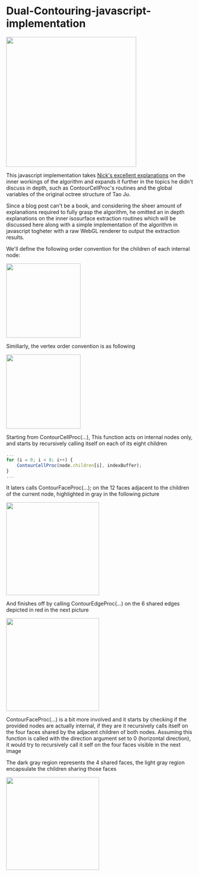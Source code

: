 # Dual-Contouring-javascript-implementation


<img src="https://github.com/Domenicobrz/Dual-Contouring-javascript-implementation/blob/master/screenshots/octree3.png" width="350px">

This javascript implementation takes [Nick's excellent explanations](http://ngildea.blogspot.it/2014/11/implementing-dual-contouring.html) on the inner workings of the algorithm and expands it further in the topics he didn't discuss in depth, such as ContourCellProc's routines and the global variables of the original octree structure  of Tao Ju.

Since a blog post can't be a book, and considering the sheer amount of explanations required to fully grasp the algorithm, he omitted an in depth explanations on the inner isosurface extraction routines which will be discussed here along with a simple implementation of the algorithm in javascript togheter with a raw WebGL renderer to output the extraction results.

We'll define the following order convention for the children of each internal node:

<img src="https://github.com/Domenicobrz/Dual-Contouring-javascript-implementation/blob/master/screenshots/childrenorder.png" width="200px">

Similiarly, the vertex order convention is as following

<img src="https://github.com/Domenicobrz/Dual-Contouring-javascript-implementation/blob/master/screenshots/vertorder.png" width="200px">

Starting from ContourCellProc(...),
This function acts on internal nodes only, and starts by recursively calling itself on each of its eight children

```javascript
...
for (i = 0; i < 8; i++) {
    ContourCellProc(node.children[i], indexBuffer);
}
...
```

It laters calls ContourFaceProc(...); on the 12 faces adjacent to the children of the current node, highlighted in gray in the following picture

<img src="https://github.com/Domenicobrz/Dual-Contouring-javascript-implementation/blob/master/screenshots/ccpfaces.png" width="250px">

And finishes off by calling ContourEdgeProc(...) on the 6 shared edges depicted in red in the next picture

<img src="https://github.com/Domenicobrz/Dual-Contouring-javascript-implementation/blob/master/screenshots/ccpedges.png" width="250px">


ContourFaceProc(...) is a bit more involved and it starts by checking if the provided nodes are actually internal, if they are it recursively
calls itself on the four faces shared by the adjacent children of both nodes. Assuming this function is called with the direction argument set to 0 (horizontal direction), 
it would try to recursively call it self on the four faces visible in the next image

The dark gray region represents the 4 shared faces, the light gray region encapsulate the children sharing those faces 

<img src="https://github.com/Domenicobrz/Dual-Contouring-javascript-implementation/blob/master/screenshots/fpf.jpg" width="250px">
